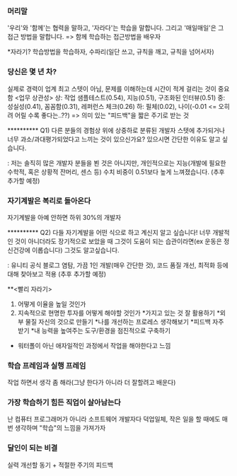 ### 머리말
'우리'와 '함께'는 협력을 말하고, '자라다'는 학습을 말합니다. 그리고 '매일매일'은 그 접근 방법을 말합니다.
=> 함께 학습하는 접근방법을 배우자

*자라기?
학습방법을 학습하자, 수파리(일단 쓰고, 규칙을 깨고, 규칙을 넘어서자)

### 당신은 몇 년 차?
실제로 경력이 업계 최고 스텟이 아님, 문제를 이해하는데 시간이 적게 걸리는 것이 중요함
<업무 상관성>
상: 작업 샘플테스트(0.54), 지능(0.51), 구조화된 인터뷰(0.51)
중: 성실성(0.41), 꼼꼼함(0.31), 레퍼런스 체크(0.26)
하: 필체(0.02), 나이(-0.01 <= 오히려 어릴 수록 좋다는..??)
=> 의미 있는 "피드백"을 짧은 주기로 받는 것

********** Q1) 다른 분들의 경험상 위에 상중하로 분류된 개발자 스텟에 추가되거나 너무 과소/과대평가되었다고 느끼는 것이 있으신가요? 있으시면 간단한 이유도 알고 싶습니다.

: 저는 솔직히 많은 개발자 분들을 뵌 것은 아니지만, 개인적으로는 지능(개발에 필요한 수학적, 혹은 상황적 잔머리, 센스 등) 수치 비중이 0.51보다 높게 느껴졌습니다.
(추후 추가할 예정)


### 자기계발은 복리로 돌아온다
자기계발을 아예 안하면 하위 30%의 개발자


********** Q2) 다들 자기계발을 어떤 식으로 하고 계신지 알고 싶습니다! 너무 개발적인 것이 아니더라도 장기적으로 보았을 때 그것이 도움이 되는 습관이라면(ex 운동은 정신건강에 이롭습니다) 그것도 알고싶습니다.

: 유니티 공식 블로그 염탐, 가끔 1인 개발(매우 간단한 것), 코드 품질 개선, 최적화 등에 대해 찾아보고 적용
(추후 추가할 예정)


**<빨리 자라기>
1) 어떻게 이율을 높일 것인가
2) 지속적으로 현명한 투자를 어떻게 해야할 것인가
*가지고 있는 것 잘 활용하기
*외부 물질 자신의 것으로 만들기
*나를 개선하는 프로레스 생각해보기
*피드백 자주 받기
*내 능력을 높여주는 도구/환경을 점진적으로 구축하기

+ 워터폴이 아닌 애자일적인 과정에서 작업을 해야한다고 느낌

### 학습 프레임과 실행 프레임
작업 하면서 생각 좀 해라(그냥 한다가 아니라 더 잘할려고 배운다)


### 가장 학습하기 힘든 직업이 살아남는다
난 컴퓨터 프로그래머가 아니라 소프트웨어 개발자다
덕업일체, 작은 일을 할 때에도 매번 생각하며 "학습"의 느낌을 가져가자


### 달인이 되는 비결
실력 개선할 동기 + 적절한 주기의 피드백
